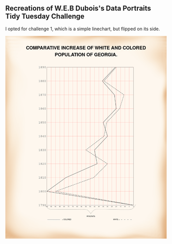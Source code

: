 ## Recreations of W.E.B Dubois's Data Portraits Tidy Tuesday Challenge

I opted for challenge 1, which is a simple linechart, but flipped on its side.

![](./out.png)
